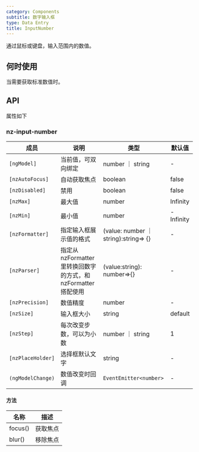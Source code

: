 ```yaml
---
category: Components
subtitle: 数字输入框
type: Data Entry
title: InputNumber
---
```


通过鼠标或键盘，输入范围内的数值。

## 何时使用

当需要获取标准数值时。

## API

属性如下

### nz-input-number

| 成员 | 说明 | 类型 | 默认值 |
| --- | --- | --- | --- |
| `[ngModel]` | 当前值，可双向绑定 | number ｜ string | - |
| `[nzAutoFocus]` | 自动获取焦点 | boolean | false |
| `[nzDisabled]` | 禁用 | boolean | false |
| `[nzMax]` | 最大值 | number | Infinity |
| `[nzMin]` | 最小值 | number | -Infinity |
| `[nzFormatter]` | 指定输入框展示值的格式 | (value: number ｜ string):string=> {} | - |
| `[nzParser]` | 指定从 nzFormatter 里转换回数字的方式，和 nzFormatter 搭配使用 | (value:string): number=>{} | - |
| `[nzPrecision]` | 数值精度 | number | - |
| `[nzSize]` | 输入框大小 | string | default |
| `[nzStep]` | 每次改变步数，可以为小数 | number ｜ string | 1 |
| `[nzPlaceHolder]` | 选择框默认文字 | string | - |
| `(ngModelChange)` | 数值改变时回调 | `EventEmitter<number>` | - |

#### 方法

| 名称 | 描述 |
| ---- | ----------- |
| focus() | 获取焦点 |
| blur() | 移除焦点 |
